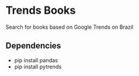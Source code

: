 # Trends Books

Search for books based on Google Trends on Brazil

## Dependencies

- pip install pandas
- pip install pytrends

